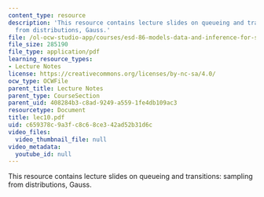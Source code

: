 ```yaml
---
content_type: resource
description: 'This resource contains lecture slides on queueing and transitions: sampling
  from distributions, Gauss.'
file: /ol-ocw-studio-app/courses/esd-86-models-data-and-inference-for-socio-technical-systems-spring-2007/c659378c9a3fc8c68ce342ad52b31d6c_lec10.pdf
file_size: 285190
file_type: application/pdf
learning_resource_types:
- Lecture Notes
license: https://creativecommons.org/licenses/by-nc-sa/4.0/
ocw_type: OCWFile
parent_title: Lecture Notes
parent_type: CourseSection
parent_uid: 408284b3-c8ad-9249-a559-1fe4db109ac3
resourcetype: Document
title: lec10.pdf
uid: c659378c-9a3f-c8c6-8ce3-42ad52b31d6c
video_files:
  video_thumbnail_file: null
video_metadata:
  youtube_id: null
---
```

This resource contains lecture slides on queueing and transitions: sampling from distributions, Gauss.